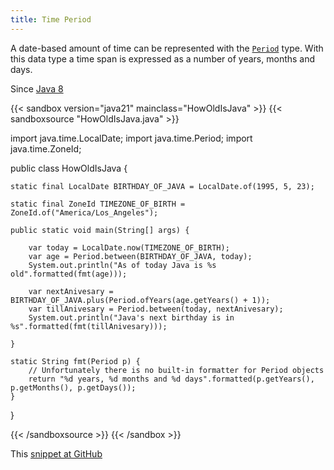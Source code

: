 ```yaml
---
title: Time Period
---
```


A date-based amount of time can be represented with the
 [`Period`](https://docs.oracle.com/en/java/javase/21/docs/api/java.base/java/time/Period.html) type. With this data type a time span is expressed
 as a number of years, months and days.

Since [Java 8](/jdk/8/)

{{< sandbox version="java21" mainclass="HowOldIsJava" >}}
{{< sandboxsource "HowOldIsJava.java" >}}

import java.time.LocalDate;
import java.time.Period;
import java.time.ZoneId;

public class HowOldIsJava {

	static final LocalDate BIRTHDAY_OF_JAVA = LocalDate.of(1995, 5, 23);

	static final ZoneId TIMEZONE_OF_BIRTH = ZoneId.of("America/Los_Angeles");

	public static void main(String[] args) {

		var today = LocalDate.now(TIMEZONE_OF_BIRTH);
		var age = Period.between(BIRTHDAY_OF_JAVA, today);
		System.out.println("As of today Java is %s old".formatted(fmt(age)));

		var nextAnivesary = BIRTHDAY_OF_JAVA.plus(Period.ofYears(age.getYears() + 1));
		var tillAnivesary = Period.between(today, nextAnivesary);
		System.out.println("Java's next birthday is in %s".formatted(fmt(tillAnivesary)));

	}

	static String fmt(Period p) {
		// Unfortunately there is no built-in formatter for Period objects
		return "%d years, %d months and %d days".formatted(p.getYears(), p.getMonths(), p.getDays());
	}

}

{{< /sandboxsource >}}
{{< /sandbox >}}

This [snippet at GitHub](https://github.com/marchof/io.javaalmanac.snippets/tree/master/src/main/java/io/javaalmanac/snippets/time/HowOldIsJava.java)
